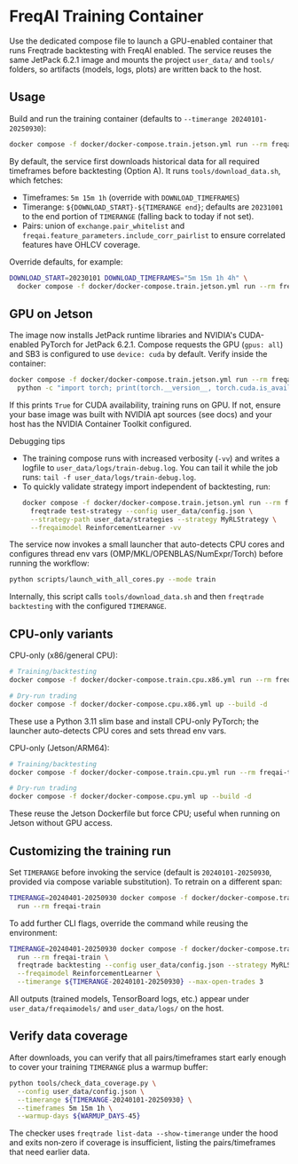 # FreqAI Training Container

Use the dedicated compose file to launch a GPU-enabled container that runs
Freqtrade backtesting with FreqAI enabled. The service reuses the same
JetPack 6.2.1 image and mounts the project `user_data/` and `tools/` folders, so
artifacts (models, logs, plots) are written back to the host.

## Usage
Build and run the training container (defaults to `--timerange 20240101-20250930`):
```bash
docker compose -f docker/docker-compose.train.jetson.yml run --rm freqai-train
```

By default, the service first downloads historical data for all required timeframes
before backtesting (Option A). It runs `tools/download_data.sh`, which fetches:
- Timeframes: `5m 15m 1h` (override with `DOWNLOAD_TIMEFRAMES`)
- Timerange: `${DOWNLOAD_START}-${TIMERANGE end}`; defaults are `20231001` to the end
  portion of `TIMERANGE` (falling back to today if not set).
- Pairs: union of `exchange.pair_whitelist` and `freqai.feature_parameters.include_corr_pairlist`
  to ensure correlated features have OHLCV coverage.

Override defaults, for example:
```bash
DOWNLOAD_START=20230101 DOWNLOAD_TIMEFRAMES="5m 15m 1h 4h" \
  docker compose -f docker/docker-compose.train.jetson.yml run --rm freqai-train
```

## GPU on Jetson
The image now installs JetPack runtime libraries and NVIDIA's CUDA-enabled PyTorch
for JetPack 6.2.1. Compose requests the GPU (`gpus: all`) and SB3 is configured to use
`device: cuda` by default. Verify inside the container:
```bash
docker compose -f docker/docker-compose.train.jetson.yml run --rm freqai-train \
  python -c "import torch; print(torch.__version__, torch.cuda.is_available(), torch.version.cuda)"
```
If this prints `True` for CUDA availability, training runs on GPU. If not, ensure your
base image was built with NVIDIA apt sources (see docs) and your host has the NVIDIA
Container Toolkit configured.

Debugging tips
- The training compose runs with increased verbosity (`-vv`) and writes a logfile to
  `user_data/logs/train-debug.log`. You can tail it while the job runs:
  `tail -f user_data/logs/train-debug.log`.
- To quickly validate strategy import independent of backtesting, run:
  ```bash
  docker compose -f docker/docker-compose.train.jetson.yml run --rm freqai-train \
    freqtrade test-strategy --config user_data/config.json \
    --strategy-path user_data/strategies --strategy MyRLStrategy \
    --freqaimodel ReinforcementLearner -vv
  ```

The service now invokes a small launcher that auto-detects CPU cores and
configures thread env vars (OMP/MKL/OPENBLAS/NumExpr/Torch) before running the
workflow:
```bash
python scripts/launch_with_all_cores.py --mode train
```
Internally, this script calls `tools/download_data.sh` and then `freqtrade
backtesting` with the configured `TIMERANGE`.

## CPU-only variants

CPU-only (x86/general CPU):
```bash
# Training/backtesting
docker compose -f docker/docker-compose.train.cpu.x86.yml run --rm freqai-train-cpu-x86

# Dry-run trading
docker compose -f docker/docker-compose.cpu.x86.yml up --build -d
```
These use a Python 3.11 slim base and install CPU-only PyTorch; the launcher
auto-detects CPU cores and sets thread env vars.

CPU-only (Jetson/ARM64):
```bash
# Training/backtesting
docker compose -f docker/docker-compose.train.cpu.yml run --rm freqai-train-cpu

# Dry-run trading
docker compose -f docker/docker-compose.cpu.yml up --build -d
```
These reuse the Jetson Dockerfile but force CPU; useful when running on Jetson
without GPU access.

## Customizing the training run
Set `TIMERANGE` before invoking the service (default is `20240101-20250930`, provided via
compose variable substitution). To retrain on a different span:
```bash
TIMERANGE=20240401-20250930 docker compose -f docker/docker-compose.train.jetson.yml \
  run --rm freqai-train
```

To add further CLI flags, override the command while reusing the environment:
```bash
TIMERANGE=20240401-20250930 docker compose -f docker/docker-compose.train.jetson.yml \
  run --rm freqai-train \
  freqtrade backtesting --config user_data/config.json --strategy MyRLStrategy \
  --freqaimodel ReinforcementLearner \
  --timerange ${TIMERANGE-20240101-20250930} --max-open-trades 3
```

All outputs (trained models, TensorBoard logs, etc.) appear under
`user_data/freqaimodels/` and `user_data/logs/` on the host.

## Verify data coverage
After downloads, you can verify that all pairs/timeframes start early enough to cover
your training `TIMERANGE` plus a warmup buffer:
```bash
python tools/check_data_coverage.py \
  --config user_data/config.json \
  --timerange ${TIMERANGE-20240101-20250930} \
  --timeframes 5m 15m 1h \
  --warmup-days ${WARMUP_DAYS-45}
```
The checker uses `freqtrade list-data --show-timerange` under the hood and exits non‑zero
if coverage is insufficient, listing the pairs/timeframes that need earlier data.
